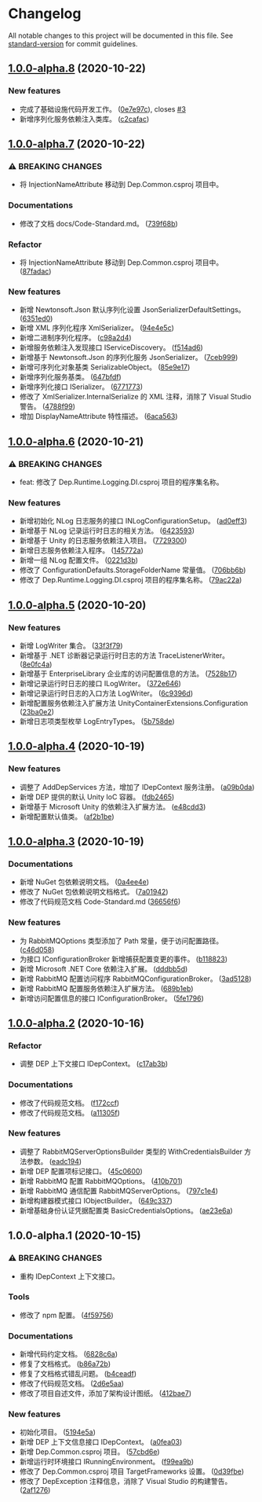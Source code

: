 # Changelog

All notable changes to this project will be documented in this file. See [standard-version](https://github.com/conventional-changelog/standard-version) for commit guidelines.

## [1.0.0-alpha.8](https://github.com/netowls-studio/dep/compare/v1.0.0-alpha.7...v1.0.0-alpha.8) (2020-10-22)


### New features

* 完成了基础设施代码开发工作。 ([0e7e97c](https://github.com/netowls-studio/dep/commit/0e7e97cb1804f7b4eb4329542581f7d30c06d5c6)), closes [#3](https://github.com/netowls-studio/dep/issues/3)
* 新增序列化服务依赖注入类库。 ([c2cafac](https://github.com/netowls-studio/dep/commit/c2cafac29210b3adba74b92b9575e856c7a26601))

## [1.0.0-alpha.7](https://github.com/netowls-studio/dep/compare/v1.0.0-alpha.6...v1.0.0-alpha.7) (2020-10-22)


### ⚠ BREAKING CHANGES

* 将 InjectionNameAttribute 移动到 Dep.Common.csproj 项目中。

### Documentations

* 修改了文档 docs/Code-Standard.md。 ([739f68b](https://github.com/netowls-studio/dep/commit/739f68b93fd2e33db38bfbdfd84de1c8999508fa))


### Refactor

* 将 InjectionNameAttribute 移动到 Dep.Common.csproj 项目中。 ([87fadac](https://github.com/netowls-studio/dep/commit/87fadac332d8dacabb21be70dffcba74aa149f6f))


### New features

* 新增 Newtonsoft.Json 默认序列化设置 JsonSerializerDefaultSettings。 ([6351ed0](https://github.com/netowls-studio/dep/commit/6351ed015beb1dcadd2da54107ecd15b25d02896))
* 新增 XML 序列化程序 XmlSerializer。 ([94e4e5c](https://github.com/netowls-studio/dep/commit/94e4e5cee1a3448e77f86d615fdc3127eebb6deb))
* 新增二进制序列化程序。 ([c98a2d4](https://github.com/netowls-studio/dep/commit/c98a2d476027b6083a1b38a2f95b47ef86238334))
* 新增服务依赖注入发现接口 IServiceDiscovery。 ([f514ad6](https://github.com/netowls-studio/dep/commit/f514ad6ab0cdf1af5a08ab6f7c912d7018ab1d94))
* 新增基于 Newtonsoft.Json 的序列化服务 JsonSerializer。 ([7ceb999](https://github.com/netowls-studio/dep/commit/7ceb9992695b70984686e013374886d422025b93))
* 新增可序列化对象基类 SerializableObject。 ([85e9e17](https://github.com/netowls-studio/dep/commit/85e9e176fae4446d951cd0cfe00f3a2007d30423))
* 新增序列化服务基类。 ([647bfdf](https://github.com/netowls-studio/dep/commit/647bfdf76e21c897b0a4fcef6666d3c30324b365))
* 新增序列化接口 ISerializer。 ([6771773](https://github.com/netowls-studio/dep/commit/6771773a7c073c055150259fafc74fb40b6391e4))
* 修改了 XmlSerializer.InternalSerialize 的 XML 注释，消除了 Visual Studio 警告。 ([4788f99](https://github.com/netowls-studio/dep/commit/4788f99e62db2fad2365bb74b806c9785f1c3829))
* 增加 DisplayNameAttribute 特性描述。 ([6aca563](https://github.com/netowls-studio/dep/commit/6aca563bd83d963b36757c248b967fda3ab197dd))

## [1.0.0-alpha.6](https://github.com/netowls-studio/dep/compare/v1.0.0-alpha.5...v1.0.0-alpha.6) (2020-10-21)


### ⚠ BREAKING CHANGES

* feat: 修改了 Dep.Runtime.Logging.DI.csproj 项目的程序集名称。

### New features

* 新增初始化 NLog 日志服务的接口 INLogConfigurationSetup。 ([ad0eff3](https://github.com/netowls-studio/dep/commit/ad0eff3f24ef9cff1c34cf660602554698b5a7f8))
* 新增基于 NLog 记录运行时日志的相关方法。 ([6423593](https://github.com/netowls-studio/dep/commit/6423593116d315dc693054c837eed2ec16b3007a))
* 新增基于 Unity 的日志服务依赖注入项目。 ([7729300](https://github.com/netowls-studio/dep/commit/7729300f7ebf5de471501b8983a00a7733c0ff63))
* 新增日志服务依赖注入程序。 ([145772a](https://github.com/netowls-studio/dep/commit/145772a80006ae4e4f3f5babed19dd6c4b9c092d))
* 新增一组 NLog 配置文件。 ([0221d3b](https://github.com/netowls-studio/dep/commit/0221d3b1198da91ba0132b775f3e1f11a7c859f9))
* 修改了 ConfigurationDefaults.StorageFolderName 常量值。 ([706bb6b](https://github.com/netowls-studio/dep/commit/706bb6be1074b2e1f5a09c6748e7ba445bd6176f))
* 修改了 Dep.Runtime.Logging.DI.csproj 项目的程序集名称。 ([79ac22a](https://github.com/netowls-studio/dep/commit/79ac22ab31df12b130d4fd3aedcc559c6895b8de))

## [1.0.0-alpha.5](https://github.com/netowls-studio/dep/compare/v1.0.0-alpha.4...v1.0.0-alpha.5) (2020-10-20)


### New features

* 新增 LogWriter 集合。 ([33f3f79](https://github.com/netowls-studio/dep/commit/33f3f790f2564bd473ff8c546d722d3a27748ab0))
* 新增基于 .NET 诊断器记录运行时日志的方法 TraceListenerWriter。 ([8e0fc4a](https://github.com/netowls-studio/dep/commit/8e0fc4ab712b5ab2cd3adff99b8d9f580a4b6510))
* 新增基于 EnterpriseLibrary 企业库的访问配置信息的方法。 ([7528b17](https://github.com/netowls-studio/dep/commit/7528b17f10f56707248d5b44cdc7cddddf76aa0b))
* 新增记录运行时日志的接口 ILogWriter。 ([372e646](https://github.com/netowls-studio/dep/commit/372e646667e5652d31a0b276d6e9f2b725058540))
* 新增记录运行时日志的入口方法 LogWriter。 ([6c9396d](https://github.com/netowls-studio/dep/commit/6c9396de8c89705911e5a301c0d23bb36e79471d))
* 新增配置服务依赖注入扩展方法 UnityContainerExtensions.Configuration ([23ba0e2](https://github.com/netowls-studio/dep/commit/23ba0e21bd74e262b48b2306ecb6e844bce795b2))
* 新增日志项类型枚举 LogEntryTypes。 ([5b758de](https://github.com/netowls-studio/dep/commit/5b758defe42c9a33a62c80f1814bba0f133b4b9c))

## [1.0.0-alpha.4](https://github.com/netowls-studio/dep/compare/v1.0.0-alpha.3...v1.0.0-alpha.4) (2020-10-19)


### New features

* 调整了 AddDepServices 方法，增加了 IDepContext 服务注册。 ([a09b0da](https://github.com/netowls-studio/dep/commit/a09b0da372c8cb51afb9683273ac48719e98dfb5))
* 新增 DEP 提供的默认 Unity IoC 容器。 ([fdb2465](https://github.com/netowls-studio/dep/commit/fdb2465e92eca579419200326768d7f710120010))
* 新增基于 Microsoft Unity 的依赖注入扩展方法。 ([e48cdd3](https://github.com/netowls-studio/dep/commit/e48cdd3dd63313f9cb02843c2cf0e3d540e534b4))
* 新增配置默认值类。 ([af2b1be](https://github.com/netowls-studio/dep/commit/af2b1beac93deb203d31e64425dea3c06fea6a30))

## [1.0.0-alpha.3](https://github.com/netowls-studio/dep/compare/v1.0.0-alpha.2...v1.0.0-alpha.3) (2020-10-19)


### Documentations

* 新增 NuGet 包依赖说明文档。 ([0a4ee4e](https://github.com/netowls-studio/dep/commit/0a4ee4e0d4c29dc74e9cbc2f0dcd4163fae299f3))
* 修改了 NuGet 包依赖说明文档格式。 ([7a01942](https://github.com/netowls-studio/dep/commit/7a019429855caaa914aaecf58373be2efaa814b1))
* 修改了代码规范文档 Code-Standard.md ([36656f6](https://github.com/netowls-studio/dep/commit/36656f6ab7459670ac404837a6e6525a81616d44))


### New features

* 为 RabbitMQOptions 类型添加了 Path 常量，便于访问配置路径。 ([c46d058](https://github.com/netowls-studio/dep/commit/c46d058636634cf226b5a7ad07f5ebe6a1957a5f))
* 为接口 IConfigurationBroker 新增捕获配置变更的事件。 ([b118823](https://github.com/netowls-studio/dep/commit/b118823eb4ed0726a0b13754b7030051778527cb))
* 新增 Microsoft .NET Core 依赖注入扩展。 ([dddbb5d](https://github.com/netowls-studio/dep/commit/dddbb5d5636c0d3b25e25ac1db05a0016028479a))
* 新增 RabbitMQ 配置访问程序 RabbitMQConfigurationBroker。 ([3ad5128](https://github.com/netowls-studio/dep/commit/3ad5128bf62bd9e07ce8194ab93e761c8e49878c))
* 新增 RabbitMQ 配置服务依赖注入扩展方法。 ([689b1eb](https://github.com/netowls-studio/dep/commit/689b1eb834ccde393d97402e111dbb83293c44ff))
* 新增访问配置信息的接口 IConfigurationBroker。 ([5fe1796](https://github.com/netowls-studio/dep/commit/5fe1796fbc05fc8bccc863bc5fc68618ffcd26f8))

## [1.0.0-alpha.2](https://github.com/netowls-studio/dep/compare/v1.0.0-alpha.1...v1.0.0-alpha.2) (2020-10-16)


### Refactor

* 调整 DEP 上下文接口 IDepContext。 ([c17ab3b](https://github.com/netowls-studio/dep/commit/c17ab3b256649e07b122266570fe7720d8fb84f8))


### Documentations

* 修改了代码规范文档。 ([f172ccf](https://github.com/netowls-studio/dep/commit/f172ccfc694dbb7dc99387260fb38d20baffd9a8))
* 修改了代码规范文档。 ([a11305f](https://github.com/netowls-studio/dep/commit/a11305f8c4eb88e6f681ed8f8a3132bbc190fb6f))


### New features

* 调整了 RabbitMQServerOptionsBuilder 类型的 WithCredentialsBuilder 方法参数。 ([eadc194](https://github.com/netowls-studio/dep/commit/eadc1947fc377240d20d78340a1c84dbbb8ae4da))
* 新增 DEP 配置项标记接口。 ([45c0600](https://github.com/netowls-studio/dep/commit/45c0600a582f414d84e343d5de34143d59221481))
* 新增 RabbitMQ 配置 RabbitMQOptions。 ([410b701](https://github.com/netowls-studio/dep/commit/410b70122da8445a97c4be39cdd16d100ec638d3))
* 新增 RabbitMQ 通信配置 RabbitMQServerOptions。 ([797c1e4](https://github.com/netowls-studio/dep/commit/797c1e44d51ae3fe6d01ee0f6f1376069eed9add))
* 新增构建器模式接口 IObjectBuilder。 ([649c337](https://github.com/netowls-studio/dep/commit/649c337f1a893f7c6b9046b9f96e90aa998bad0f))
* 新增基础身份认证凭据配置类 BasicCredentialsOptions。 ([ae23e6a](https://github.com/netowls-studio/dep/commit/ae23e6a3fb2437900cf7d75eb7540f6cc672fc67))

## 1.0.0-alpha.1 (2020-10-15)


### ⚠ BREAKING CHANGES

* 重构 IDepContext 上下文接口。

### Tools

* 修改了 npm 配置。 ([4f59756](https://github.com/netowls-studio/dep/commit/4f597564b8fd090dd634418262d9445c70a4621c))


### Documentations

* 新增代码约定文档。 ([6828c6a](https://github.com/netowls-studio/dep/commit/6828c6a36a238bba6e2714a30824ca04269925c3))
* 修复了文档格式。 ([b86a72b](https://github.com/netowls-studio/dep/commit/b86a72b32d41d156d8c4d0efa6fdfcdbb84241de))
* 修复了文档格式错乱问题。 ([b4ceadf](https://github.com/netowls-studio/dep/commit/b4ceadfce063f697e59f82b01d9bd694abddb99f))
* 修改了代码规范文档。 ([2d6e5aa](https://github.com/netowls-studio/dep/commit/2d6e5aa645a107feaa39508204e0e05a90550a5f))
* 修改了项目自述文件，添加了架构设计图纸。 ([412bae7](https://github.com/netowls-studio/dep/commit/412bae7ed3ffe594f46e7823b1dd02f5d12dc383))


### New features

* 初始化项目。 ([5194e5a](https://github.com/netowls-studio/dep/commit/5194e5ae200cd50b721ffd7b479e1ca50e4fb1c7))
* 新增 DEP 上下文信息接口 IDepContext。 ([a0fea03](https://github.com/netowls-studio/dep/commit/a0fea03fda8c9189738bde57f8ab34a57c9490d3))
* 新增 Dep.Common.csproj 项目。 ([57cbd6e](https://github.com/netowls-studio/dep/commit/57cbd6e56c9210afa04db320ab60dd2d13090dbf))
* 新增运行时环境接口 IRunningEnvironment。 ([f99ea9b](https://github.com/netowls-studio/dep/commit/f99ea9b03a4608465768778cb6bf504a6e122501))
* 修改了 Dep.Common.csproj 项目 TargetFrameworks 设置。 ([0d39fbe](https://github.com/netowls-studio/dep/commit/0d39fbeaefdef5db9b72c24ce1bbe76cc44104d5))
* 修改了 DepException 注释信息，消除了 Visual Studio 的构建警告。 ([2af1276](https://github.com/netowls-studio/dep/commit/2af12764f8148db79bfba624bbf8e7d0d7edc357))
